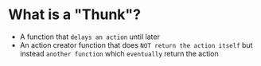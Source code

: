 # What is a "Thunk"?

-   A function that `delays an action` until later
-   An action creator function that does `NOT return the action itself` but instead `another function` which `eventually` return the action
